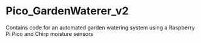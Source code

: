 # Pico_GardenWaterer_v2
Contains code for an automated garden watering system using a Raspberry Pi Pico and Chirp moisture sensors
